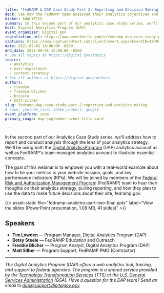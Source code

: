 ```yaml
---
title: "FedRAMP & DAP Case Study Part 2: Reporting and Decision-Making"
deck: See how the FedRAMP team assessed their analytics objectives and key performance indicators (KPIs) prior to the launch of their redesigned site, fedramp.gov.
kicker: ANALYTICS
summary: In this second part of our analytics case study series, we'll address how to pull reporting and conduct analysis through the lens of your analytics strategy.
host: Digital Analytics Program (DAP)
event_organizer: Digital.gov
registration_url: https://www.eventbrite.com/e/fedramp-dap-case-study-part-2-reporting-and-decision-making-tickets-167491769391
captions: https://www.captionedtext.com/client/event.aspx?EventID=4870497&CustomerID=321
date: 2021-09-01 14:00:00 -0500
end_date: 2021-09-01 15:00:00 -0500
# See all topics at https://digital.gov/topics
topics:
  - analytics
  - user-experience
  - content-strategy
# See all authors at https://digital.gov/authors
authors:
  - tlowden
  - freddie-blicher
  - bsteele
  - matt-silber
slug: fedramp-dap-case-study-part-2-reporting-and-decision-making
# zoom, youtube_live, adobe_connect, google
event_platform: zoom
primary_image: dap-september-event-title-card

---
```


In the second part of our Analytics Case Study series, we'll address how to report and conduct analysis through the lens of your analytics strategy. We'll be using both the [Digital AnalyticsProgram](https://digital.gov/guides/dap/) (DAP) analytics account as well as FedRAMP's team-managed analytics account to illustrate essential concepts.

The goal of this webinar is to empower you with a real-world example about how to tie your metrics to your website mission, goals, and key performance indicators (KPIs). We will be joined by members of the [Federal Risk and Authorization Management Program](https://www.fedramp.gov/) (FedRAMP) team to hear their thoughts on their analytics strategy, pulling reporting, and how they plan to use the data to make future decisions about their site, fedramp.gov.

{{< asset-static file="fedramp-analytics-part-two-final.pptx" label="View the slides (PowerPoint presentation, 1.08 MB, 41 slides)" >}}

## Speakers

* **Tim Lowden** — Program Manager, Digital Analytics Program (DAP)
* **Betsy Steele** — FedRAMP Education and Outreach
* **Freddie Blicher** — Program Analyst, Digital Analytics Program (DAP)
* **Matt Silber** — Program Support, FedRAMP PMO (Contractor)

- - -

*The Digital Analytics Program (DAP) offers a web analytics tool, training, and support to federal agencies. The program is a shared service provided by the [Technology Transformation Services](http://www.gsa.gov/tts) (TTS) at the [U.S. General Services Administration](https://www.gsa.gov/) (GSA). Have a question for the DAP team? Send an email to dap@support.digitalgov.gov.*
